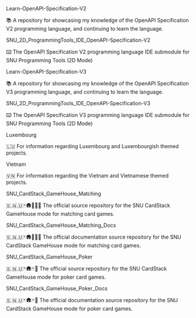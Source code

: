 
Learn-OpenAPI-Specification-V2

📚️ A repository for showcasing my knowledge of the OpenAPI Specification V2 programming language, and continuing to learn the language. 

SNU_2D_ProgrammingTools_IDE_OpenAPI-Specification-V2

⌨️ The OpenAPI Specification V2 programming language IDE submodule for SNU Programming Tools (2D Mode)

Learn-OpenAPI-Specification-V3

📚️ A repository for showcasing my knowledge of the OpenAPI Specification V3 programming language, and continuing to learn the language. 

SNU_2D_ProgrammingTools_IDE_OpenAPI-Specification-V3

⌨️ The OpenAPI Specification V3 programming language IDE submodule for SNU Programming Tools (2D Mode)

Luxembourg

🇱🇺️ For information regarding Luxembourg and Luxembourgish themed projects.

Vietnam

🇻🇳️ For information regarding the Vietnam and Vietnamese themed projects.

SNU_CardStack_GameHouse_Matching

🇸.🇳.🇺🃏️🛖️🎴️🎴️💾️ The official source repository for the SNU CardStack GameHouse mode for matching card games.

SNU_CardStack_GameHouse_Matching_Docs

🇸.🇳.🇺🃏️🛖️🎴️🎴️📖️ The official documentation source repository for the SNU CardStack GameHouse mode for matching card games.

SNU_CardStack_GameHouse_Poker

🇸.🇳.🇺🃏️🛖️🃏️💾️ The official source repository for the SNU CardStack GameHouse mode for poker card games.

SNU_CardStack_GameHouse_Poker_Docs

🇸.🇳.🇺🃏️🛖️🃏️📖️ The official documentation source repository for the SNU CardStack GameHouse mode for poker card games.

